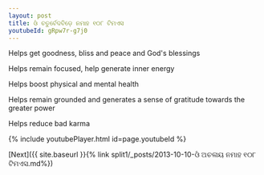 ```yaml
---
layout: post
title: ଓଁ ଚତୁର୍ବେଦବିଡ଼େ ନମାହ ୧୦୮ ଟିମଏସ
youtubeId: gRpw7r-g7j0
---
```

 
 
Helps get goodness, bliss and peace and God's blessings
 
Helps remain focused, help generate inner energy 
 
Helps boost physical and mental health 
 
Helps remain grounded and generates a sense of gratitude towards the greater power 
 
Helps reduce bad karma
 
 
 
 


{% include youtubePlayer.html id=page.youtubeId %}
 
[Next]({{ site.baseurl }}{% link  split1/_posts/2013-10-10-ଓଁ ଅଚଳାୟ ନମାହ ୧୦୮ ଟିମଏସ.md%})
 
